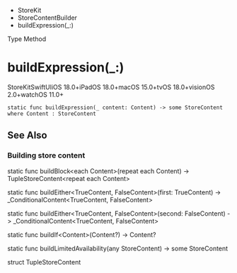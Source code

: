 

- StoreKit
- StoreContentBuilder
-  buildExpression(\_:) 

Type Method

# buildExpression(\_:)

StoreKitSwiftUIiOS 18.0+iPadOS 18.0+macOS 15.0+tvOS 18.0+visionOS 2.0+watchOS 11.0+

``` source
static func buildExpression(_ content: Content) -> some StoreContent where Content : StoreContent
```

## See Also

### Building store content

static func buildBlock&lt;each Content>(repeat each Content) -> TupleStoreContent&lt;repeat each Content>

static func buildEither&lt;TrueContent, FalseContent>(first: TrueContent) -> _ConditionalContent&lt;TrueContent, FalseContent>

static func buildEither&lt;TrueContent, FalseContent>(second: FalseContent) -> _ConditionalContent&lt;TrueContent, FalseContent>

static func buildIf&lt;Content>(Content?) -> Content?

static func buildLimitedAvailability(any StoreContent) -> some StoreContent

struct TupleStoreContent

